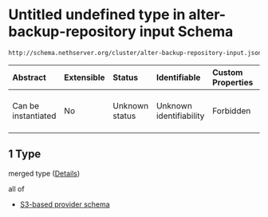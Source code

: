 # Untitled undefined type in alter-backup-repository input Schema

```txt
http://schema.nethserver.org/cluster/alter-backup-repository-input.json#/anyOf/1
```



| Abstract            | Extensible | Status         | Identifiable            | Custom Properties | Additional Properties | Access Restrictions | Defined In                                                                                                |
| :------------------ | :--------- | :------------- | :---------------------- | :---------------- | :-------------------- | :------------------ | :-------------------------------------------------------------------------------------------------------- |
| Can be instantiated | No         | Unknown status | Unknown identifiability | Forbidden         | Allowed               | none                | [alter-backup-repository-input.json\*](cluster/alter-backup-repository-input.json "open original schema") |

## 1 Type

merged type ([Details](alter-backup-repository-input-anyof-1.md))

all of

*   [S3-based provider schema](alter-backup-repository-input-anyof-1-allof-s3-based-provider-schema.md "check type definition")
